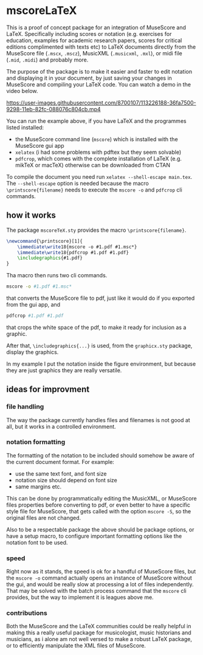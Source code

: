 # mscoreLaTeX

This is a proof of concept package for an integration of MuseScore and LaTeX. Specifically including scores or notation (e.g. exercises for education, examples for academic research papers, scores for critical editions complimented with texts etc) to LaTeX documents directly from the MuseScore file (`.mscx`, `.mscz`), MusicXML (`.musicxml`, `.mxl`), or midi file (`.mid`, `.midi`) and probably more.

The purpose of the package is to make it easier and faster to edit notation and displaying it in your document, by just saving your changes in MuseScore and compiling your LaTeX code. You can watch a demo in the video below.

https://user-images.githubusercontent.com/8700107/113226188-36fa7500-9298-11eb-82fc-088076c804cb.mp4

You can run the example above, if you have LaTeX and the programmes listed installed:

- the MuseScore command line (`mscore`) which is installed with the MuseScore gui app
- `xelatex` (i had some problems with pdftex but they seem solvable)
- `pdfcrop`, which comes with the complete installation of LaTeX (e.g. mikTeX or macTeX) otherwise can be downloaded from CTAN

To compile the document you need run `xelatex --shell-escape main.tex`. The `--shell-escape` option is needed because the macro `\printscore{filename}` needs to execute the `mscore -o` and `pdfcrop` cli commands.

## how it works

The package `mscoreTeX.sty` provides the macro `\printscore{filename}`. 

```LaTeX
\newcommand{\printscore}[1]{
    \immediate\write18{mscore -o #1.pdf #1.msc*}
    \immediate\write18{pdfcrop #1.pdf #1.pdf}
    \includegraphics{#1.pdf}
}
```

Tha macro then runs two cli commands.

```bash
mscore -o #1.pdf #1.msc*
```

that converts the MuseScore file to pdf, just like it would do if you exported from the gui app, and

```bash
pdfcrop #1.pdf #1.pdf
```
that crops the white space of the pdf, to make it ready for inclusion as a graphic.

After that, `\includegraphics{...}` is used, from the `graphicx.sty` package, display the graphics.

In my example I put the notation inside the figure environment, but because they are just graphics they are really versatile.

## ideas for improvment

### file handling

The way the package currently handles files and filenames is not good at all, but it works in a controlled environment.

### notation formatting

The formatting of the notation to be included should somehow be aware of the current document format. For example:
 
- use the same text font, and font size
- notation size should depend on font size
- same margins etc.

This can be done by programmatically editing the MusicXML, or MuseScore files properties before converting to pdf, or even better to have a specific style file for MuseScore, that gets called with the option `mscore -S`, so the original files are not changed.

Also to be a respectable package the above should be package options, or have a setup macro, to configure important formatting options like the notation font to be used.

### speed

Right now as it stands, the speed is ok for a handful of MuseScore files, but the `mscore -o` command actually opens an instance of MuseScore without the gui, and would be really slow at processing a lot of files independently. That may be solved with the batch process command that the `mscore` cli provides, but the way to implement it is leagues above me.

### contributions

Both the MuseScore and the LaTeX communities could be really helpful in making this a really useful package for musicologist, music historians and musicians, as i alone am not well versed to make a robust LaTeX package, or to efficiently manipulate the XML files of MuseScore.
